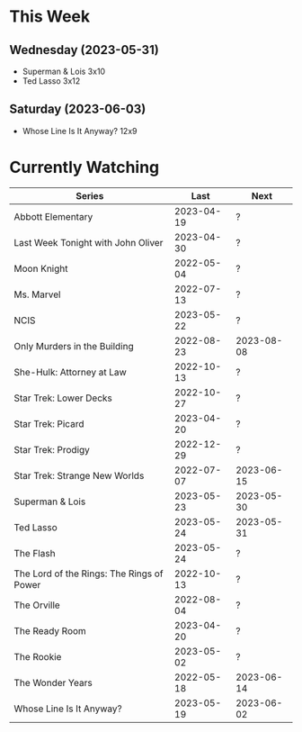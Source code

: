 # This Week

## Wednesday (2023-05-31)
- Superman & Lois 3x10
- Ted Lasso 3x12

## Saturday (2023-06-03)
- Whose Line Is It Anyway? 12x9

# Currently Watching

| Series | Last | Next |
| --- | --- | --- |
| Abbott Elementary | 2023-04-19 | ? |
| Last Week Tonight with John Oliver | 2023-04-30 | ? |
| Moon Knight | 2022-05-04 | ? |
| Ms. Marvel | 2022-07-13 | ? |
| NCIS | 2023-05-22 | ? |
| Only Murders in the Building | 2022-08-23 | 2023-08-08 |
| She-Hulk: Attorney at Law | 2022-10-13 | ? |
| Star Trek: Lower Decks | 2022-10-27 | ? |
| Star Trek: Picard | 2023-04-20 | ? |
| Star Trek: Prodigy | 2022-12-29 | ? |
| Star Trek: Strange New Worlds | 2022-07-07 | 2023-06-15 |
| Superman & Lois | 2023-05-23 | 2023-05-30 |
| Ted Lasso | 2023-05-24 | 2023-05-31 |
| The Flash | 2023-05-24 | ? |
| The Lord of the Rings: The Rings of Power | 2022-10-13 | ? |
| The Orville | 2022-08-04 | ? |
| The Ready Room | 2023-04-20 | ? |
| The Rookie | 2023-05-02 | ? |
| The Wonder Years | 2022-05-18 | 2023-06-14 |
| Whose Line Is It Anyway? | 2023-05-19 | 2023-06-02 |

